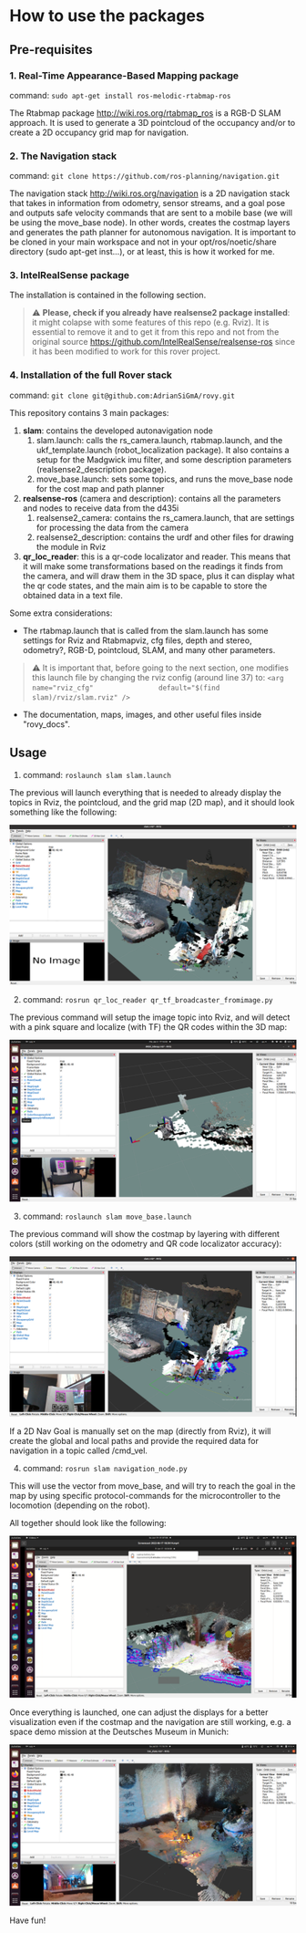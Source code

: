 # How to use the packages #

## Pre-requisites ##

### 1. Real-Time Appearance-Based Mapping package ###

command: `sudo apt-get install ros-melodic-rtabmap-ros`

The Rtabmap package http://wiki.ros.org/rtabmap_ros is a RGB-D SLAM approach. It is used to generate a 3D pointcloud of the occupancy and/or to create a 2D occupancy grid map for navigation.

### 2. The Navigation stack ###

command: `git clone https://github.com/ros-planning/navigation.git`

The navigation stack http://wiki.ros.org/navigation is a 2D navigation stack that takes in information from odometry, sensor streams, and a goal pose and outputs safe velocity commands that are sent to a mobile base (we will be using the move_base node). In other words, creates the costmap layers and generates the path planner for autonomous navigation. It is important to be cloned in your main workspace and not in your opt/ros/noetic/share directory (sudo apt-get inst...), or at least, this is how it worked for me.

### 3. IntelRealSense package ### 

The installation is contained in the following section.

> :warning: **Please, check if you already have realsense2 package installed**: it might colapse with some features of this repo (e.g. Rviz). It is essential to remove it and to get it from this repo and not from the original source https://github.com/IntelRealSense/realsense-ros since it has been modified to work for this rover project.

### 4. Installation of the full Rover stack ###

command: `git clone git@github.com:AdrianSiGmA/rovy.git`

This repository contains 3 main packages:
1. **slam**: contains the developed autonavigation node
     1. slam.launch: calls the rs_camera.launch, rtabmap.launch, and the ukf_template.launch (robot_localization package). It also contains a setup for the Madgwick imu filter, and some description parameters (realsense2_description package).
     2. move_base.launch: sets some topics, and runs the move_base node for the cost map and path planner
2. **realsense-ros** (camera and description): contains all the parameters and nodes to receive data from the d435i
     1. realsense2_camera: contains the rs_camera.launch, that are settings for processing the data from the camera
     2. realsense2_description: contains the urdf and other files for drawing the module in Rviz
3. **qr_loc_reader**: this is a qr-code localizator and reader. This means that it will make some transformations based on the readings it finds from the camera, and will draw them in the 3D space, plus it can display what the qr code states, and the main aim is to be capable to store the obtained data in a text file. 

Some extra considerations:

- The rtabmap.launch that is called from the slam.launch has some settings for Rviz and Rtabmapviz, cfg files, depth and stereo, odometry?, RGB-D, pointcloud, SLAM, and many other parameters. 

> :warning: It is important that, before going to the next section, one modifies this launch file by changing the rviz config (around line 37) to: `<arg name="rviz_cfg"                default="$(find slam)/rviz/slam.rviz" />`

- The documentation, maps, images, and other useful files inside "rovy_docs".

## Usage ##

1. command: `roslaunch slam slam.launch`

The previous will launch everything that is needed to already display the topics in Rviz, the pointcloud, and the grid map (2D map), and it should look something like the following:

![pointcloud, grid map, and description](/docs/images/slam_launch.png)

2. command: `rosrun qr_loc_reader qr_tf_broadcaster_fromimage.py`

The previous command will setup the image topic into Rviz, and will detect with a pink square and localize (with TF) the QR codes within the 3D map:

![QR code reader and localizer](/docs/images/qrcode_node.png)

3. command: `roslaunch slam move_base.launch`

The previous command will show the costmap by layering with different colors (still working on the odometry and QR code localizator accuracy):

![QR code and Costmap](/docs/images/qr_and_move_base_launch.png)

If a 2D Nav Goal is manually set on the map (directly from Rviz), it will create the global and local paths and provide the required data for navigation in a topic called /cmd_vel.

4. command: `rosrun slam navigation_node.py`

This will use the vector from move_base, and will try to reach the goal in the map by using specific protocol-commands for the microcontroller to the locomotion (depending on the robot).

All together should look like the following:

![Path Planner + Autonomous Navigation](/docs/images/pathplanner_navigation.png)

Once everything is launched, one can adjust the displays for a better visualization even if the costmap and the navigation are still working, e.g. a space demo mission at the Deutsches Museum in Munich:

![Better visualization at a Space Demo Mission](/docs/images/demo_mission.png)

Have fun!